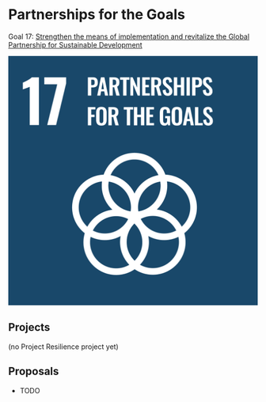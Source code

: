 # Partnerships for the Goals

Goal 17: [Strengthen the means of implementation and revitalize the Global Partnership for Sustainable Development](https://sdgs.un.org/goals/goal17)

[![Goal 17](../images/sdgs/E-WEB-Goal-17.png)](https://sdgs.un.org/goals/goal17)

## Projects

(no Project Resilience project yet)

## Proposals

- TODO